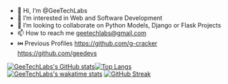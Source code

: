 - 👋 Hi, I’m @GeeTechLabs
- 👀 I’m interested in Web and Software Development
- 💞️ I’m looking to collaborate on Python Models, Django or Flask Projects
- 📫 How to reach me geetechlabs@gmail.com
- ⏮️ Previous Profiles https://github.com/g-cracker https://github.com/geedevs

[![GeeTechLabs's GitHub stats](https://github-readme-stats.vercel.app/api?username=GeeTechLabs&count_private=true&show_icons=true&theme=onedark)](https://github.com/GeeTechLabs/github-readme-stats)[![Top Langs](https://github-readme-stats.vercel.app/api/top-langs/?username=GeeTechLabs)](https://github.com/GeeTechLabs/github-readme-stats)
[![GeeTechLabs's wakatime stats](https://github-readme-stats.vercel.app/api/wakatime?username=GeeTechLabs)](https://github.com/GeeTechLabs/github-readme-stats)
[![GitHub Streak](https://github-readme-streak-stats.herokuapp.com?user=GeeTechLabs&theme=dark&date_format=M%20j%5B%2C%20Y%5D)](https://git.io/streak-stats)
<!---
GeeTechLabs/GeeTechLabs is a ✨ special ✨ repository because its `README.md` (this file) appears on your GitHub profile.
You can click the Preview link to take a look at your changes.
--->
